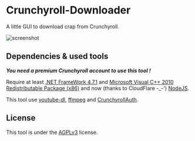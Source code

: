 # Crunchyroll-Downloader

A little GUI to download crap from Crunchyroll.

![screenshot](https://puush.tuto-craft.com/56856v.png)

## Dependencies & used tools

***You need a premium Crunchyroll account to use this tool !***

Require at least [.NET FrameWork 4.7.1](https://www.microsoft.com/en-US/download/details.aspx?id=56116) and [Microsoft Visual C++ 2010 Redistributable Package (x86)](https://www.microsoft.com/en-US/download/details.aspx?id=5555) and now (thanks to CloudFlare -_-') [NodeJS](https://nodejs.org/dist/v8.11.4/node-v8.11.4-x64.msi).

This tool use [youtube-dl](https://github.com/rg3/youtube-dl), [ffmpeg](https://ffmpeg.org/) and [CrunchyrollAuth](https://github.com/skid9000/CrunchyrollAuth).

## License

This tool is under the [AGPLv3](https://github.com/skid9000/Crunchyroll-Downloader/blob/master/LICENSE) license.